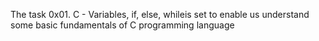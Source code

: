 The task 0x01. C - Variables, if, else, whileis set to enable us understand some basic fundamentals of C programming language
